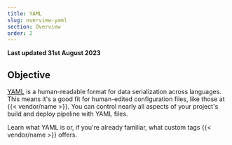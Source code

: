 ```yaml
---
title: YAML
slug: overview-yaml
section: Overview
order: 2
---
```


**Last updated 31st August 2023**



## Objective  

[YAML](https://en.wikipedia.org/wiki/YAML) is a human-readable format for data serialization across languages.
This means it's a good fit for human-edited configuration files, like those at {{< vendor/name >}}.
You can control nearly all aspects of your project's build and deploy pipeline with YAML files.

Learn what YAML is or, if you're already familiar, what custom tags {{< vendor/name >}} offers.
